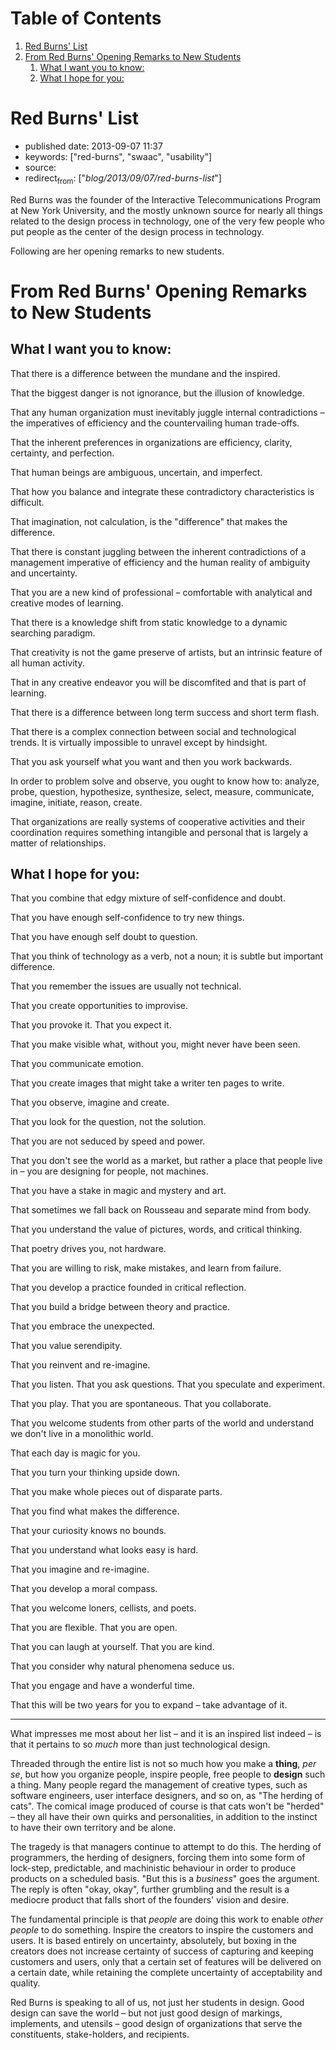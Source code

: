 
# Table of Contents

1.  [Red Burns' List](#red-burns-list)
2.  [From Red Burns' Opening Remarks to New Students](#from-red-burns-opening-remarks-to-new-students)
    1.  [What I want you to know:](#what-i-want-you-to-know)
    2.  [What I hope for you:](#what-i-hope-for-you)


<a id="red-burns-list"></a>

# Red Burns' List

-   published date: 2013-09-07 11:37
-   keywords: ["red-burns", "swaac", "usability"]
-   source:
-   redirect<sub>from</sub>: ["*blog/2013/09/07/red-burns-list*"]

Red Burns was the founder of the Interactive Telecommunications Program at New York University, and the mostly unknown source for nearly all things related to the design process in technology, one of the very few people who put people as the center of the design process in technology.

Following are her opening remarks to new students.


<a id="from-red-burns-opening-remarks-to-new-students"></a>

# From Red Burns' Opening Remarks to New Students


<a id="what-i-want-you-to-know"></a>

## What I want you to know:

That there is a difference between the mundane and the inspired.

That the biggest danger is not ignorance, but the illusion of knowledge.

That any human organization must inevitably juggle internal contradictions &#x2013; the imperatives of efficiency and the countervailing human trade-offs.

That the inherent preferences in organizations are efficiency, clarity, certainty, and perfection.

That human beings are ambiguous, uncertain, and imperfect.

That how you balance and integrate these contradictory characteristics is difficult.

That imagination, not calculation, is the "difference" that makes the difference.

That there is constant juggling between the inherent contradictions of a management imperative of efficiency and the human reality of ambiguity and uncertainty.

That you are a new kind of professional &#x2013; comfortable with analytical and creative modes of learning.

That there is a knowledge shift from static knowledge to a dynamic searching paradigm.

That creativity is not the game preserve of artists, but an intrinsic feature of all human activity.

That in any creative endeavor you will be discomfited and that is part of learning.

That there is a difference between long term success and short term flash.

That there is a complex connection between social and technological trends. It is virtually impossible to unravel except by hindsight.

That you ask yourself what you want and then you work backwards.

In order to problem solve and observe, you ought to know how to: analyze, probe, question, hypothesize, synthesize, select, measure, communicate, imagine, initiate, reason, create.

That organizations are really systems of cooperative activities and their coordination requires something intangible and personal that is largely a matter of relationships.


<a id="what-i-hope-for-you"></a>

## What I hope for you:

That you combine that edgy mixture of self-confidence and doubt.

That you have enough self-confidence to try new things.

That you have enough self doubt to question.

That you think of technology as a verb, not a noun; it is subtle but important difference.

That you remember the issues are usually not technical.

That you create opportunities to improvise.

That you provoke it. That you expect it.

That you make visible what, without you, might never have been seen.

That you communicate emotion.

That you create images that might take a writer ten pages to write.

That you observe, imagine and create.

That you look for the question, not the solution.

That you are not seduced by speed and power.

That you don't see the world as a market, but rather a place that people live in &#x2013; you are designing for people, not machines.

That you have a stake in magic and mystery and art.

That sometimes we fall back on Rousseau and separate mind from body.

That you understand the value of pictures, words, and critical thinking.

That poetry drives you, not hardware.

That you are willing to risk, make mistakes, and learn from failure.

That you develop a practice founded in critical reflection.

That you build a bridge between theory and practice.

That you embrace the unexpected.

That you value serendipity.

That you reinvent and re-imagine.

That you listen. That you ask questions. That you speculate and experiment.

That you play. That you are spontaneous. That you collaborate.

That you welcome students from other parts of the world and understand we don't live in a monolithic world.

That each day is magic for you.

That you turn your thinking upside down.

That you make whole pieces out of disparate parts.

That you find what makes the difference.

That your curiosity knows no bounds.

That you understand what looks easy is hard.

That you imagine and re-imagine.

That you develop a moral compass.

That you welcome loners, cellists, and poets.

That you are flexible. That you are open.

That you can laugh at yourself. That you are kind.

That you consider why natural phenomena seduce us.

That you engage and have a wonderful time.

That this will be two years for you to expand &#x2013; take advantage of it.

---

What impresses me most about her list &#x2013; and it is an inspired list indeed &#x2013; is that it pertains to so *much* more than just technological design.

Threaded through the entire list is not so much how you make a **thing**, *per se*, but how you organize people, inspire people, free people to **design** such a thing. Many people regard the management of creative types, such as software engineers, user interface designers, and so on, as "The herding of cats". The comical image produced of course is that cats won't be "herded" &#x2013; they all have their own quirks and personalities, in addition to the instinct to have their own territory and be alone.

The tragedy is that managers continue to attempt to do this. The herding of programmers, the herding of designers, forcing them into some form of lock-step, predictable, and machinistic behaviour in order to produce products on a scheduled basis. "But this is a *business*" goes the argument. The reply is often "okay, okay", further grumbling and the result is a mediocre product that falls short of the founders' vision and desire.

The fundamental principle is that *people* are doing this work to enable *other people* to do something. Inspire the creators to inspire the customers and users. It is based entirely on uncertainty, absolutely, but boxing in the creators does not increase certainty of success of capturing and keeping customers and users, only that a certain set of features will be delivered on a certain date, while retaining the complete uncertainty of acceptability and quality.

Red Burns is speaking to all of us, not just her students in design. Good design can save the world &#x2013; but not just good design of markings, implements, and utensils &#x2013; good design of organizations that serve the constituents, stake-holders, and recipients.

